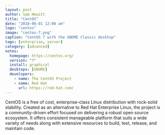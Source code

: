 ```yaml
---
layout: post
author: Sam Hewitt
title: "CentOS"
date: "2018-06-01 12:00 am"
logo: "centos"
image: "centos-7.png"
caption: "CentOS 7 with the GNOME Classic desktop"
tags: [enterprise, server]
category: [advanced]
notes:
  homepage: https://centos.org/
  version: "7"
  install: graphical
  desktops: [GNOME]
  developers:
    - name: The CentOS Project
    - name: Red Hat
      url: https://red-hat.com/
---
```


CentOS is a free of cost, enterprise-class Linux distribution with rock-solid stability. Created as an alternative to Red Hat Enterprise Linux, the project is a community-driven effort focused on delivering a robust open source ecosystem. It offers consistent manageable platform that suits a wide variety of needs along with extensive resources to build, test, release, and maintain code.